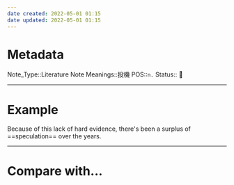 ```yaml
---
date created: 2022-05-01 01:15
date updated: 2022-05-01 01:15
---
```


# Metadata

Note_Type::Literature Note
Meanings::投機
POS::`n.`
Status:: 👶

---

# Example

Because of this lack of hard evidence, there's been a surplus of ==speculation== over the years.

---

# Compare with...
